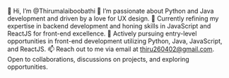 👋 Hi, I’m @Thirumalaiboobathi
👀 I’m passionate about Python and Java development and driven by a love for UX design.
🌱 Currently refining my expertise in backend development and honing skills in JavaScript and ReactJS for front-end excellence.
💼 Actively pursuing entry-level opportunities in front-end development utilizing Python, Java, JavaScript, and ReactJS.
📫 Reach out to me via email at thiru260402@gmail.com. Open to collaborations, discussions on projects, and exploring opportunities.

<!---
Thirumalaiboobathi/Thirumalaiboobathi is a ✨ special ✨ repository because its `README.md` (this file) appears on your GitHub profile.
You can click the Preview link to take a look at your changes.
--->

